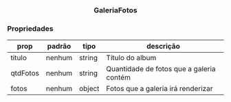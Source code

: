 <h3 align="center">GaleriaFotos</h3> 

### Propriedades 
| prop | padrão | tipo | descrição |
| ---- | ---- | ----| ---- |
| titulo | nenhum | string | Título do album |
| qtdFotos | nenhum | string | Quantidade de fotos que a galeria contém |
| fotos | nenhum | object | Fotos que a galeria irá renderizar |
